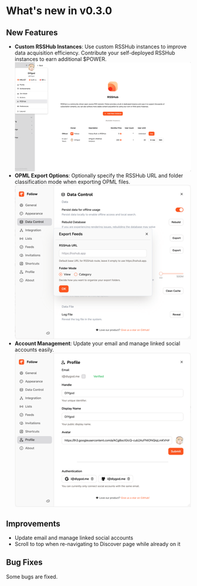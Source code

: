 # What's new in v0.3.0

## New Features

- **Custom RSSHub Instances**: Use custom RSSHub instances to improve data acquisition efficiency. Contribute your self-deployed RSSHub instances to earn additional $POWER.
  ![Custom RSSHub](https://github.com/RSSNext/assets/blob/main/custom-rsshub.png?raw=true)
- **OPML Export Options**: Optionally specify the RSSHub URL and folder classification mode when exporting OPML files.
  ![Export OPML](https://github.com/RSSNext/assets/blob/main/export-options.png?raw=true)
- **Account Management**: Update your email and manage linked social accounts easily.
  ![Account Management](https://github.com/RSSNext/assets/blob/main/account-management.png?raw=true)

## Improvements

- Update email and manage linked social accounts
- Scroll to top when re-navigating to Discover page while already on it

## Bug Fixes

Some bugs are fixed.
